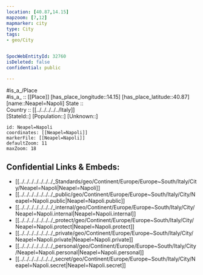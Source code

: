 ```yaml
---
location: [40.87,14.15] 
mapzoom: [7,12] 
mapmarker: city 
type: City
tags:
- geo/City


SpocWebEntityId: 32760
isDeleted: false
confidential: public

---
```

#is_a_/Place  
#is_a_ :: [[Place]] 
[has_place_longitude::14.15] 
[has_place_latitude::40.87] 
[name::Neapel=Napoli] 
State ::  
Country :: [[../../../../../Italy]]  
[StateId::] 
[Population::] 
[Unknown::] 


```leaflet
id: Neapel=Napoli
coordinates: [[Neapel=Napoli]] 
markerFile: [[Neapel=Napoli]] 
defaultZoom: 11 
maxZoom: 18
```


## Confidential Links & Embeds: 
- [[../../../../../../../_Standards/geo/Continent/Europe/Europe~South/Italy/City/Neapel=Napoli|Neapel=Napoli]] 
- [[../../../../../../../_public/geo/Continent/Europe/Europe~South/Italy/City/Neapel=Napoli.public|Neapel=Napoli.public]] 
- [[../../../../../../../_internal/geo/Continent/Europe/Europe~South/Italy/City/Neapel=Napoli.internal|Neapel=Napoli.internal]] 
- [[../../../../../../../_protect/geo/Continent/Europe/Europe~South/Italy/City/Neapel=Napoli.protect|Neapel=Napoli.protect]] 
- [[../../../../../../../_private/geo/Continent/Europe/Europe~South/Italy/City/Neapel=Napoli.private|Neapel=Napoli.private]] 
- [[../../../../../../../_personal/geo/Continent/Europe/Europe~South/Italy/City/Neapel=Napoli.personal|Neapel=Napoli.personal]] 
- [[../../../../../../../_secret/geo/Continent/Europe/Europe~South/Italy/City/Neapel=Napoli.secret|Neapel=Napoli.secret]] 
